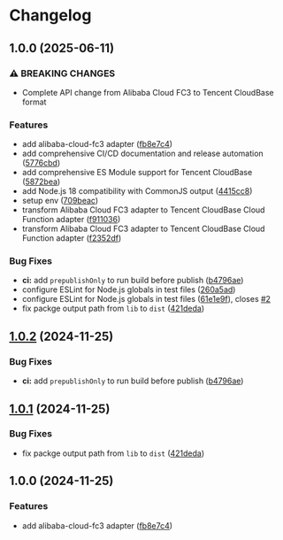# Changelog

## 1.0.0 (2025-06-11)


### ⚠ BREAKING CHANGES

* Complete API change from Alibaba Cloud FC3 to Tencent CloudBase format

### Features

* add alibaba-cloud-fc3 adapter ([fb8e7c4](https://github.com/zsnmwy/hono-tencent-cloudbase-cloud-function-adapter/commit/fb8e7c410d340cf3b163db54da280f9bc6e4674b))
* add comprehensive CI/CD documentation and release automation ([5776cbd](https://github.com/zsnmwy/hono-tencent-cloudbase-cloud-function-adapter/commit/5776cbda84c031ab343540e5a56f70683a02de54))
* add comprehensive ES Module support for Tencent CloudBase ([5872bea](https://github.com/zsnmwy/hono-tencent-cloudbase-cloud-function-adapter/commit/5872bea0b506b5d095d8674e1cd895c0f4e1cfda))
* add Node.js 18 compatibility with CommonJS output ([4415cc8](https://github.com/zsnmwy/hono-tencent-cloudbase-cloud-function-adapter/commit/4415cc8fe6f5261d6ecb0aeb7ac5f2c12ca5e866))
* setup env ([709beac](https://github.com/zsnmwy/hono-tencent-cloudbase-cloud-function-adapter/commit/709beac7dddc9971fa3c947549f93b0990db44b3))
* transform Alibaba Cloud FC3 adapter to Tencent CloudBase Cloud Function adapter ([f911036](https://github.com/zsnmwy/hono-tencent-cloudbase-cloud-function-adapter/commit/f91103680c18b7db64df0c4024bf5a717b05cec6))
* transform Alibaba Cloud FC3 adapter to Tencent CloudBase Cloud Function adapter ([f2352df](https://github.com/zsnmwy/hono-tencent-cloudbase-cloud-function-adapter/commit/f2352dfb048932a9c23fa13f36d9c5860ee2ff7b))


### Bug Fixes

* **ci:** add `prepublishOnly` to run build before publish ([b4796ae](https://github.com/zsnmwy/hono-tencent-cloudbase-cloud-function-adapter/commit/b4796aedeaede613baed355d397c9a5ce7e415d9))
* configure ESLint for Node.js globals in test files ([260a5ad](https://github.com/zsnmwy/hono-tencent-cloudbase-cloud-function-adapter/commit/260a5ad684cdbbf23b2cca160828a4bb2510911d))
* configure ESLint for Node.js globals in test files ([61e1e9f](https://github.com/zsnmwy/hono-tencent-cloudbase-cloud-function-adapter/commit/61e1e9f34812533b6b6897ba5124836e02c093fa)), closes [#2](https://github.com/zsnmwy/hono-tencent-cloudbase-cloud-function-adapter/issues/2)
* fix packge output path from `lib` to `dist` ([421deda](https://github.com/zsnmwy/hono-tencent-cloudbase-cloud-function-adapter/commit/421deda7a47eac3fc78e06a324eb716acbe6457c))

## [1.0.2](https://github.com/rwv/hono-alibaba-cloud-fc3-adapter/compare/v1.0.1...v1.0.2) (2024-11-25)


### Bug Fixes

* **ci:** add `prepublishOnly` to run build before publish ([b4796ae](https://github.com/rwv/hono-alibaba-cloud-fc3-adapter/commit/b4796aedeaede613baed355d397c9a5ce7e415d9))

## [1.0.1](https://github.com/rwv/hono-alibaba-cloud-fc3-adapter/compare/v1.0.0...v1.0.1) (2024-11-25)


### Bug Fixes

* fix packge output path from `lib` to `dist` ([421deda](https://github.com/rwv/hono-alibaba-cloud-fc3-adapter/commit/421deda7a47eac3fc78e06a324eb716acbe6457c))

## 1.0.0 (2024-11-25)


### Features

* add alibaba-cloud-fc3 adapter ([fb8e7c4](https://github.com/rwv/hono-alibaba-cloud-fc3-adapter/commit/fb8e7c410d340cf3b163db54da280f9bc6e4674b))

